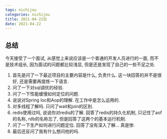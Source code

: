 ```yaml
---
tags: nichijou
categories: nichijou
title: 2021-04-22日
date: 2021-04-22
---
```

## 总结
今天接受了一个面试, 从感觉上来说应该是一个普通的开发人员进行的一面, 而不是技术组长, 因为面试的问题都比较浅显, 但是还是发现了自己的一些不足之处.

1. 首先是问了一下最近项目的主要内容是什么, 负责什么. 这一块回答的并不是很好, 还是需要再提炼一下语言.
2. 问了一下对sql调优的经验.
3. 问了一下性能缓慢如何定位的问题.
3. 说说对Spring Ioc和Aop的理解. 在工作中是怎么运用的.
4. 对多线程了解吗. 只问了wait和join的区别.
5. redis使用过吗, 说说你对redis的了解. 回答了redis的持久化机制, 只记住了aof的名称, rdb的名称忘了, 但是回答了这两个的基本运行机制.
5. 问了一下生产如何进行问题定位. 回答了没有深入了解... 真是惨.
6. 最后还反问了我有什么想问他的吗.


